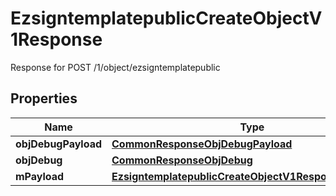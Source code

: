 

# EzsigntemplatepublicCreateObjectV1Response

Response for POST /1/object/ezsigntemplatepublic

## Properties

| Name | Type | Description | Notes |
|------------ | ------------- | ------------- | -------------|
|**objDebugPayload** | [**CommonResponseObjDebugPayload**](CommonResponseObjDebugPayload.md) |  |  |
|**objDebug** | [**CommonResponseObjDebug**](CommonResponseObjDebug.md) |  |  [optional] |
|**mPayload** | [**EzsigntemplatepublicCreateObjectV1ResponseMPayload**](EzsigntemplatepublicCreateObjectV1ResponseMPayload.md) |  |  |



